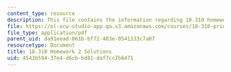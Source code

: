 ```yaml
---
content_type: resource
description: This file contains the information regarding 18.310 homework 2 solutions.
file: https://ol-ocw-studio-app-qa.s3.amazonaws.com/courses/18-310-principles-of-discrete-applied-mathematics-fall-2013/4543b59437e4d6cbbd81daf7cc7b6471_MIT18_310F13_Homework2Sol.pdf
file_type: application/pdf
parent_uid: da91eead-061b-bf72-403e-0541333c7a07
resourcetype: Document
title: 18.310 Homework 2 Solutions
uid: 4543b594-37e4-d6cb-bd81-daf7cc7b6471
---
```

